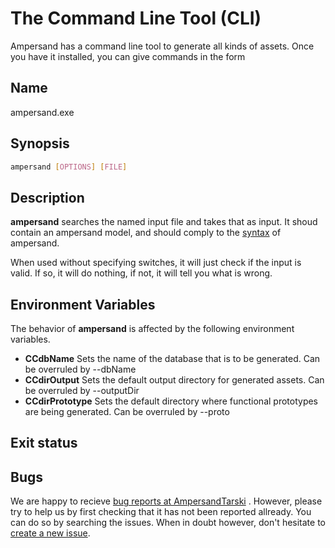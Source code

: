 # The Command Line Tool (CLI)

Ampersand has a command line tool to generate all kinds of assets. Once you have it installed, you can give commands in the form

## Name

ampersand.exe

## Synopsis

```.bash
ampersand [OPTIONS] [FILE]
```

## Description
**ampersand** searches the named input file and takes that as input. It shoud contain an ampersand model, and should comply to the [syntax](syntax/syntax.md) of ampersand.

When used without specifying switches, it will just check if the input is valid. If so, it will do nothing, if not, it will tell you what is wrong.


## Environment Variables
The behavior of **ampersand** is affected by the following environment variables.
* **CCdbName**  Sets the name of the database that is to be generated. Can be overruled by --dbName
* **CCdirOutput** Sets the default output directory for generated assets. Can be overruled by --outputDir 
* **CCdirPrototype** Sets the default directory where functional prototypes are being generated. Can be overruled by --proto

## Exit status

## Bugs
 We are happy to recieve [bug reports at AmpersandTarski](https://github.com/AmpersandTarski/ampersand/issues) . However, please try to help us by first checking that it has not been reported allready. You can do so by searching the issues. When in doubt however, don't hesitate to [create a new issue](https://github.com/AmpersandTarski/ampersand/issues). 

